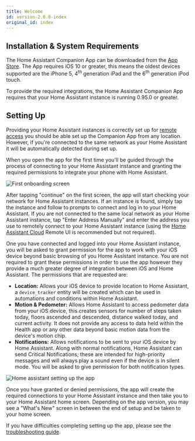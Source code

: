 ```yaml
---
title: Welcome
id: version-2.0.0-index
original_id: index
---
```


## Installation & System Requirements

The Home Assistant Companion App can be downloaded from the [App Store](https://apps.apple.com/app/home-assistant-companion/id1099568401). The App requires iOS 10 or greater, this means the oldest devices supported are the iPhone 5, 4<sup>th</sup> generation iPad and the 6<sup>th</sup> generation iPod touch.

To  provide the required integrations, the Home Assistant Companion App requires that your Home Assistant instance is running 0.95.0 or greater.

## Setting Up

Providing your Home Assistant instances is correctly set up for [remote access](https://www.home-assistant.io/docs/configuration/remote/) you should be able set up the Companion App from any location. However, if you're connected to the same network as your Home Assistant it will be automatically detected during set up.

When you open the app for the first time you'll be guided through the process of connecting to your Home Assistant instance and granting the required permissions to integrate your phone with Home Assistant.

![First onboarding screen](assets/Onboarding_start.jpg)

After tapping "continue" on the first screen, the app will start checking your network for Home Assistant instances. If an instance is found, simply tap the instance and follow to prompts to connect and log in to your Home Assistant. If you are not connected to the same local network as your Home Assistant instance, tap "Enter Address Manually" and enter the address you use to remotely connect to your Home Assistant instance (using the [Home Assistant Cloud](https://www.nabucasa.com/config/remote/) Remote UI is recommended but not required).

One you have connected and logged into your Home Assistant instance, you will be asked to grant permission for the app to work with your iOS device beyond basic browsing of you Home Assistant instance. You are not required to grant these permissions in order to use the app however they provide a much greater degree of integration between iOS and Home Assistant. The permissions that are requested are:
*   **Location:** Allows your iOS device to provide location to Home Assistant, a `device_tracker` entity will be created which can be used in automations and conditions within Home Assistant.
*   **Motion & Pedometer:** Allows Home Assistant to access pedometer data from your iOS device, this creates sensors for number of steps taken today, floors ascended and descended, distance walked today, and current activity. It does not provide any access to data held within the Health app or any other data beyond basic motion data from the device's motion chip.
*   **Notifications:** Allows notifications to be sent to your iOS device by Home Assistant. Along with normal notifications, Home Assistant can send Critical Notifications; these are intended for high-priority messages and will always play a sound even if the device is in silent mode. You will be asked to give permission for both notification types.

![Home assistant setting up the app](assets/Onboarding_connecting.gif)

Once you have granted or denied permissions, the app will create the required connections to your Home Assistant instance and then take you to your Home Assistant home screen. Depending on the app version, you may see a "What's New" screen in between the end of setup and be taken to your home screen.

If you have difficulties completing setting up the app, please see the [troubleshooting guide](../troubleshooting/setup.md).
